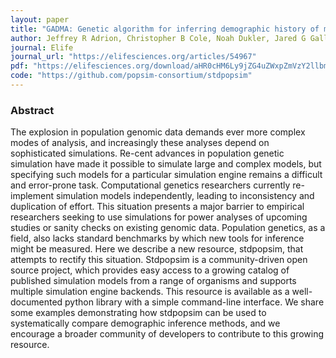 ```yaml
---
layout: paper
title: "GADMA: Genetic algorithm for inferring demographic history of multiple populations from allele frequency spectrum data"
author: Jeffrey R Adrion, Christopher B Cole, Noah Dukler, Jared G Galloway, Ariella L Gladstein, Graham Gower, Christopher C Kyriazis, Aaron P Ragsdale, Georgia Tsambos, Franz Baumdicker, Jedidiah Carlson, Reed A Cartwright, Arun Durvasula, Ilan Gronau, Bernard Y Kim, Patrick McKenzie, Philipp W Messer, Ekaterina Noskova, Diego Ortega Del Vecchyo, Fernando Racimo, Travis J Struck, Simon Gravel, Ryan N Gutenkunst, Kirk E Lohmueller, Peter L Ralph, Daniel R Schrider, Adam Siepel, Jerome Kelleher, Andrew D Kern
journal: Elife
journal_url: "https://elifesciences.org/articles/54967"
pdf: "https://elifesciences.org/download/aHR0cHM6Ly9jZG4uZWxpZmVzY2llbmNlcy5vcmcvYXJ0aWNsZXMvNTQ5NjcvZWxpZmUtNTQ5NjctdjIucGRmP2Nhbm9uaWNhbFVyaT1odHRwczovL2VsaWZlc2NpZW5jZXMub3JnL2FydGljbGVzLzU0OTY3/elife-54967-v2.pdf?_hash=Xi8YfveP%2BRenDc6P4sgdqG%2Bh8cQd47PZ%2BE8YCuEK8p8%3D"
code: "https://github.com/popsim-consortium/stdpopsim"
---
```


### Abstract

The explosion in population genomic data demands ever more complex modes of analysis, and increasingly these analyses depend on sophisticated simulations. Re-cent advances in population genetic simulation have made it possible to simulate large and complex models, but specifying such models for a particular simulation engine remains a difficult and error-prone task. Computational genetics researchers currently re-implement simulation models independently, leading to inconsistency and duplication of effort. This situation presents a major barrier to empirical researchers seeking to use simulations for power analyses of upcoming studies or sanity checks on existing genomic data. Population genetics, as a field, also lacks standard benchmarks by which new tools for inference might be measured. Here we describe a new resource, stdpopsim, that attempts to rectify this situation. Stdpopsim is a community-driven open source project, which provides easy access to a growing catalog of published simulation models from a range of organisms and supports multiple simulation engine backends. This resource is available as a well-documented python library with a simple command-line interface. We share some examples demonstrating how stdpopsim can be used to systematically compare demographic inference methods, and we encourage a broader community of developers to contribute to this growing resource.

